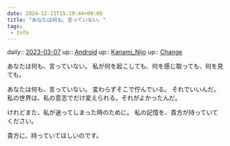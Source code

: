 ```yaml
---
date: 2024-12-21T15:19:44+09:00
title: "あなたは何も、言っていない。"
tags:
 - Info
---
```


daily:: [2023-03-07](/Daily_Note/2023-03-07.md)
up:: [Android](Bar/Novel/Topics/Android.md)
up:: [Kanami_Nijo](Bar/Novel/Nacaria/Kanami_Nijo.md)
up:: [Change](Bar/Novel/Topics/Change.md)

あなたは何も、言っていない。
私が何を起こしても、何を感じ取っても、何を見ても。

あなたは何も、言っていない。
変わらずそこで佇んでいる。
それでいいんだ。私の世界は、私の意志でだけ変えられる。それがよかったんだ。

けれどまた、私が迷ってしまった時のために。
私の記憶を、貴方が持っていてください。

貴方に、持っていてほしいのです。